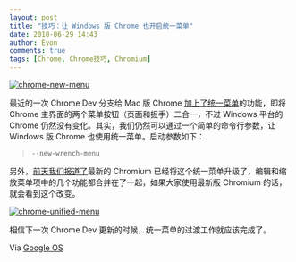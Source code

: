 ```yaml
---
layout: post
title: "技巧：让 Windows 版 Chrome 也开启统一菜单"
date: 2010-06-29 14:43
author: Eyon
comments: true
tags: [Chrome, Chrome技巧, Chromium]
---
```

<a href="http://img.chromi.org/2010/06/chrome-new-menu.jpg">![](http://img.chromi.org/2010/06/chrome-new-menu-550x363.jpg "chrome-new-menu")</a>

最近的一次 Chrome Dev 分支给 Mac 版 Chrome [加上了统一菜单](http://www.chromi.org/archives/5539)的功能，即将 Chrome 主界面的两个菜单按钮（页面和扳手）二合一，不过 Windows 平台的 Chrome 仍然没有变化。其实，我们仍然可以通过一个简单的命令行参数，让 Windows 版 Chrome 也使用统一菜单。启动参数如下：



>`--new-wrench-menu`



另外，[前天我们报道了](http://www.chromi.org/archives/5586)最新的 Chromium 已经将这个统一菜单升级了，编辑和缩放菜单项中的几个功能都合并在了一起，如果大家使用最新版 Chromium 的话，就会看到这个改变。

<a href="http://img.chromi.org/2010/06/chrome-unified-menu.png">![](http://img.chromi.org/2010/06/chrome-unified-menu.png "chrome-unified-menu")</a>

相信下一次 Chrome Dev 更新的时候，统一菜单的过渡工作就应该完成了。

Via [Google OS](http://googlesystem.blogspot.com/2010/06/google-chrome-tests-unified-menu.html)

